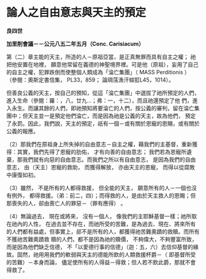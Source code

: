 # 論人之自由意志與天主的預定


**良四世**

**加里削會議－－公元八五二年五月（Conc. Carisiacum）**





第（二）章主能的天主，所造的人－原祖亞當，是正真無罪而具有自主之權； 祂把他安置在地裡， 
願意他常留在義德的神聖境界裡。可是他（原祖），妄用了自己的自主之權，犯罪跌倒而使整個人類成為「淪亡集團」（ MASS  Perditionis ）
 （參閱：奧斯定書信集， PL33，859； 論琱萿漁汗蝖羾L45，1014）。

但善良公義的天主，按自己的預知，從這「淪亡集團」中選拔了祂所預定的人們，進入生命（參閱：羅：，八，廿九…；弗：一，十二），而且祂還預定了他
們，進入永生。而讓其餘的人們，即祂預知將要淪亡的人們，按公義的審判，留在淪亡集團中；但天主並一是預定他們淪亡，而是因為祂是公義的天主，故為他們，
預定了永罰。因此，我們說，天主的預定，祇有一個－或有關於恩寵的恩賜，或有關於公義的報應。

（2）那我們在原祖身上所失掉的自由意志－自主之權，藉我們的主基督，重新獲得：其實，我們先得了恩寵的肋佑， 
才有向善的自由意志； 我們若為恩寵所遺棄，那我們就有向惡的自由意志。而我們之所以有自由意志， 是因為我們的自由意志， 由（天主）恩寵的救助， 
而獲得解放， 亦由天主的恩寵， 而得以從腐敗中康復如初。

（3）雖然， 不是所有的人都得救援， 但全能的天主， 願意所有的人－一個也沒有例外， 都得救援。（弟：前二，四）；而得救的人，是由於天主救人的恩賜；但那喪失的人，郤由喪亡人的罪惡－（罪有應得） 。

（4）無論過去， 現在或將來， 沒有一個人， 像我們的主耶穌基督一樣；祂所取在祂內的人性， 
在過去並不存在，而祂所受的苦難，是為過去、現在、將來所有的人們都有益處，但事實上，郤不是所有的人，都獲得祂苦難奧蹟的救贖。而所有不獲祂苦難奧蹟救
贖的人們，都不是因為祂的贖價， 不夠偉大，不夠豐富所致， 而是因為他們缺乏信德， 
不「以愛德行事的信德」（迦：五，六）去信仰基督的緣故。固然，祂用用我們的軟弱與天主的德能所飲的人類救援杯爵－（ 即基督所受的苦難）－本身而論， 
儘足使所有的人得益－得救；但人若不飲此爵，那就不會得救了。

